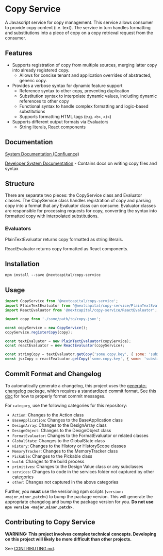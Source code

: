 # Copy Service

A Javascript service for copy management. This service allows consumer to provide copy content (i.e. text). The service in turn handles formatting and substitutions into a piece of copy on a copy retrieval request from the consumer.

## Features

- Supports registration of copy from multiple sources, merging latter copy into already registered copy.
  - Allows for concise tenant and application overrides of abstracted, generic copy.
- Provides a verbose syntax for dynamic feature support
  - Reference syntax to other copy, preventing duplication
  - Substitution syntax to interpolate dynamic values, including dynamic references to other copy
  - Functional syntax to handle complex formatting and logic-based substitutions
  - Supports formatting HTML tags (e.g. `<b>`, `<i>`)
- Supports different output formats via Evaluators
  - String literals, React components

## Documentation

[System Documentation (Confluence)](<https://confluence.internal.nextcapital.com/display/SC/Copy+Service>)

[Developer System Documentation](./CONSUMING.md) - Contains docs on writing copy files and syntax

## Structure

There are separate two pieces: the CopyService class and Evaluator classes. The CopyService class handles registration of copy and parsing copy into a format that any Evaluator class can consume. Evaluator classes are responsible for processing requests for copy, converting the syntax into formatted copy with interpolated substitutions.

### Evaluators

PlainTextEvaluator returns copy formatted as string literals.

ReactEvaluator returns copy formatted as React components.

## Installation

```
npm install --save @nextcapital/copy-service
```

## Usage

```javascript
import CopyService from '@nextcapital/copy-service';
import PlainTextEvaluator from '@nextcapital/copy-service/PlainTextEvaluator';
import ReactEvaluator from '@nextcapital/copy-service/ReactEvaluator';

import copy from './some/path/to/copy.json';

const copyService = new CopyService();
copyService.registerCopy(copy);

const textEvaluator = new PlainTextEvaluator(copyService);
const reactEvaluator = new ReactEvaluator(copyService);

const stringCopy = textEvaluator.getCopy('some.copy.key', { some: 'substitutions' });
const jsxCopy = reactEvaluator.getCopy('some.copy.key', { some: 'substitutions' });
```

## Commit Format and Changelog

To automatically generate a changelog, this project uses the [generate-changelog](https://github.com/lob/generate-changelog) package, which requires a standardized commit format. See this [doc](https://github.com/BLC/ux-framework/wiki#commit-format) for how to properly format commit messages.

For `category`, use the following categories for this repository:

* `Action`: Changes to the Action class
* `BaseApplication`: Changes to the BaseApplication class
* `DesignArray`: Changes to the DesignArray class
* `DesignObject`: Changes to the DesignObject class
* `FormatEvaluator`: Changes to the FormatEvaluator or related classes
* `GlobalState`: Changes to the GlobalState class
* `History`: Changes to the History or HistoryScope classes
* `MemoryTracker`: Changes to the MemoryTracker class
* `Pickable`: Changes to the Pickable class
* `build`: Changes to the build process
* `primitives`: Changes to the Design Value class or any subclasses
* `services`: Changes to code in the services folder not captured by other categories
* `other`: Changes not captured in the above categories

Further, you **must** use the versioning npm scripts (`version:<major,minor,patch>`) to bump the package version. This will generate the appropriate changelog and bump the package version for you. **Do not use `npm version <major,minor,patch>`.**

## Contributing to Copy Service

**WARNING: This project involves complex technical concepts. Developing on this project will likely be more difficult than other projects.**

See [CONTRIBUTING.md](https://github.com/BLC/copy-service/blob/master/CONTRIBUTING.md).

